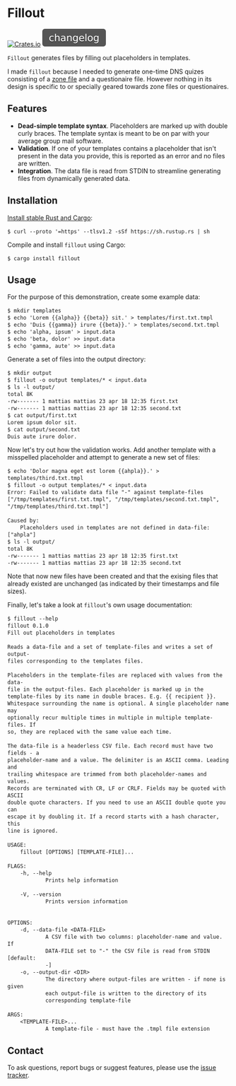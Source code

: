Fillout
=======
[![Crates.io]][Crates.io badge]
[![Changelog]][Changelog badge]

`Fillout` generates files by filling out placeholders in templates.

I made `fillout` because I needed to generate one-time DNS quizes consisting of
a [zone file] and a questionaire file.
However nothing in its design is specific to or specially geared towards zone
files or questionaires.


## Features

* **Dead-simple template syntax**.
  Placeholders are marked up with double curly braces.
  The template syntax is meant to be on par with your average group mail
  software.
* **Validation**.
  If one of your templates contains a placeholder that isn't present in the
  data you provide, this is reported as an error and no files are written.
* **Integration**.
  The data file is read from STDIN to streamline generating files
  from dynamically generated data.


## Installation

[Install stable Rust and Cargo]:

```
$ curl --proto '=https' --tlsv1.2 -sSf https://sh.rustup.rs | sh
```

Compile and install `fillout` using Cargo:

```
$ cargo install fillout
```


## Usage

For the purpose of this demonstration, create some example data:

```
$ mkdir templates
$ echo 'Lorem {{alpha}} {{beta}} sit.' > templates/first.txt.tmpl
$ echo 'Duis {{gamma}} irure {{beta}}.' > templates/second.txt.tmpl
$ echo 'alpha, ipsum' > input.data
$ echo 'beta, dolor' >> input.data
$ echo 'gamma, aute' >> input.data
```

Generate a set of files into the output directory:

```
$ mkdir output
$ fillout -o output templates/* < input.data
$ ls -l output/
total 8K
-rw------- 1 mattias mattias 23 apr 18 12:35 first.txt
-rw------- 1 mattias mattias 23 apr 18 12:35 second.txt
$ cat output/first.txt
Lorem ipsum dolor sit.
$ cat output/second.txt
Duis aute irure dolor.
```

Now let's try out how the validation works.
Add another template with a misspelled placeholder and attempt to generate a new
set of files:

```
$ echo 'Dolor magna eget est lorem {{ahpla}}.' > templates/third.txt.tmpl
$ fillout -o output templates/* < input.data
Error: Failed to validate data file "-" against template-files ["/tmp/templates/first.txt.tmpl", "/tmp/templates/second.txt.tmpl", "/tmp/templates/third.txt.tmpl"]

Caused by:
    Placeholders used in templates are not defined in data-file: ["ahpla"]
$ ls -l output/
total 8K
-rw------- 1 mattias mattias 23 apr 18 12:35 first.txt
-rw------- 1 mattias mattias 23 apr 18 12:35 second.txt
```

Note that now new files have been created and that the exising files that
already existed are unchanged (as indicated by their timestamps and file sizes).

Finally, let's take a look at `fillout`'s own usage documentation:

```
$ fillout --help
fillout 0.1.0
Fill out placeholders in templates

Reads a data-file and a set of template-files and writes a set of output-
files corresponding to the templates files.

Placeholders in the template-files are replaced with values from the data-
file in the output-files. Each placeholder is marked up in the
template-files by its name in double braces. E.g. {{ recipient }}.
Whitespace surrounding the name is optional. A single placeholder name may
optionally recur multiple times in multiple in multiple template-files. If
so, they are replaced with the same value each time.

The data-file is a headerless CSV file. Each record must have two fields - a
placeholder-name and a value. The delimiter is an ASCII comma. Leading and
trailing whitespace are trimmed from both placeholder-names and values.
Records are terminated with CR, LF or CRLF. Fields may be quoted with ASCII
double quote characters. If you need to use an ASCII double quote you can
escape it by doubling it. If a record starts with a hash character, this
line is ignored.

USAGE:
    fillout [OPTIONS] [TEMPLATE-FILE]...

FLAGS:
    -h, --help
            Prints help information

    -V, --version
            Prints version information


OPTIONS:
    -d, --data-file <DATA-FILE>
            A CSV file with two columns: placeholder-name and value. If
            DATA-FILE set to "-" the CSV file is read from STDIN [default:
            -]
    -o, --output-dir <DIR>
            The directory where output-files are written - if none is given
            each output-file is written to the directory of its
            corresponding template-file

ARGS:
    <TEMPLATE-FILE>...
            A template-file - must have the .tmpl file extension

```


## Contact

To ask questions, report bugs or suggest features, please use the [issue
tracker].




[Changelog badge]: https://github.com/mattias-p/fillout/blob/main/CHANGELOG.md
[Changelog]: https://raw.githubusercontent.com/mattias-p/fillout/main/img/changelog.svg?sanitize=true
[Crates.io badge]: https://crates.io/crates/fillout
[Crates.io]: https://img.shields.io/crates/v/fillout.svg
[Install stable Rust and Cargo]: https://www.rust-lang.org/tools/install
[Issue tracker]: https://github.com/mattias-p/fillout/issues
[License]: LICENSE
[Zone file]: https://en.wikipedia.org/wiki/Zone_file
